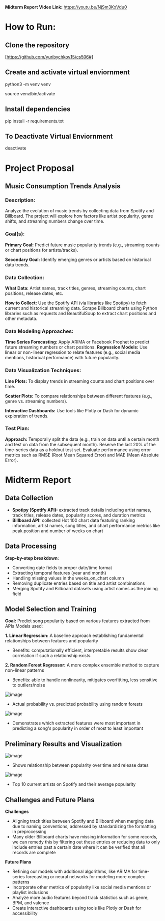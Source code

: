 **Midterm Report Video Link:** https://youtu.be/NjSm3KxVdu0

# How to Run:
## Clone the repository ##

[https://github.com/yuribychkov15/cs506#]

## Create and activate virtual enviornment ##

python3 -m venv venv

source venv/bin/activate 

## Install dependencies ##

pip install -r requirements.txt

## To Deactivate Virtual Enviornment ##

deactivate

# Project Proposal

## Music Consumption Trends Analysis
### Description:
Analyze the evolution of music trends by collecting data from Spotify and Billboard. The project will explore how factors like artist popularity, genre shifts, and streaming numbers change over time.

### Goal(s):

**Primary Goal:** Predict future music popularity trends (e.g., streaming counts or chart positions for artists/tracks).

**Secondary Goal:** Identify emerging genres or artists based on historical data trends.

### Data Collection:

**What Data:** Artist names, track titles, genres, streaming counts, chart positions, release dates, etc.

**How to Collect:**
Use the Spotify API (via libraries like Spotipy) to fetch current and historical streaming data.
Scrape Billboard charts using Python libraries such as requests and BeautifulSoup to extract chart positions and other metadata.

### Data Modeling Approaches:

**Time Series Forecasting:** Apply ARIMA or Facebook Prophet to predict future streaming numbers or chart positions.
**Regression Models:** Use linear or non-linear regression to relate features (e.g., social media mentions, historical performance) with future popularity.

### Data Visualization Techniques:

**Line Plots:** To display trends in streaming counts and chart positions over time.

**Scatter Plots:** To compare relationships between different features (e.g., genre vs. streaming numbers).

**Interactive Dashboards:** Use tools like Plotly or Dash for dynamic exploration of trends.

### Test Plan:

**Approach:**
Temporally split the data (e.g., train on data until a certain month and test on data from the subsequent month).
Reserve the last 20% of the time-series data as a holdout test set.
Evaluate performance using error metrics such as RMSE (Root Mean Squared Error) and MAE (Mean Absolute Error).

# Midterm Report

## Data Collection

  - **Spotipy (Spotify API):** extracted track details including artist names, track titles, release dates, popularity scores, and duration metrics
  - **Billboard API:** collected Hot 100 chart data featuring ranking information, artist names, song titles, and chart performance metrics like peak position and number of weeks on chart 

## Data Processing
  **Step-by-step breakdown:**
  - Converting date fields to proper date/time format
  - Extracting temporal features (year and month)
  - Handling missing values in the weeks_on_chart column
  - Removing duplicate entries based on title and artist combinations
  - Merging Spotify and Billboard datasets using artist names as the joining field

## Model Selection and Training
  **Goal:** Predict song popularity based on various features extracted from APIs
  Models used:
  
  **1. Linear Regression:** A baseline approach establishing fundamental relationships between features and popularity
  
  - Benefits: computationally efficient, interpretable results show clear correlation if such a relationship exists
    
  **2. Random Forest Regressor:** A more complex ensemble method to capture non-linear patterns
  
  -  Benefits: able to handle nonlinearity, mitigates overfitting, less sensitive to outliers/noise

![image](https://github.com/user-attachments/assets/282ea1df-6671-48f5-9ded-79ffd5d27e6b)
- Actual probability vs. predicted probability using random forests
  
![image](https://github.com/user-attachments/assets/b4f9905f-1535-4ad4-a193-abcd9af888d2)
- Demonstrates which extracted features were most important in predicting a song's popularity in order of most to least important

  
## Preliminary Results and Visualization
![image](https://github.com/user-attachments/assets/d8c8fe7d-90c0-4bcb-aa46-a848fe025978)
- Shows relationship between popularity over time and release dates

![image](https://github.com/user-attachments/assets/14be84aa-9e54-4e30-aa6a-e566f4c8538b)
- Top 10 current artists on Spotify and their average popularity

## Challenges and Future Plans
**Challenges**
- Aligning track titles between Spotify and Billboard when merging data due to naming conventions, addressed by standardizing the formatting in preprocessing
- Many older Billboard charts have missing information for some records, we can remedy this by filtering out these entries or reducing data to only include entries past a certain date where it can be verified that all records are complete

**Future Plans**
- Refining our models with additional algorithms, like ARIMA for time-series forecasting or neural networks for modeling more complex patterns
- Incorporate other metrics of popularity like social media mentions or playlist inclusions
- Analyze more audio features beyond track statistics such as genre, BPM, and valence
- Create interactive dashboards using tools like Plotly or Dash for accessibility
